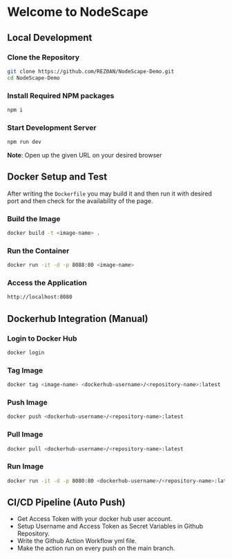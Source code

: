 # Welcome to NodeScape

## Local Development

### Clone the Repository

```bash
git clone https://github.com/REZ0AN/NodeScape-Demo.git
cd NodeScape-Demo
```

### Install Required NPM packages

```bash
npm i
```

### Start Development Server

```bash
npm run dev
```
**Note**: Open up the given URL on your desired browser

## Docker Setup and Test

After writing the `Dockerfile` you may build it and then run it with desired port and then check for the availability of the page.

### Build the Image

```bash
docker build -t <image-name> .
```

### Run the Container

```bash
docker run -it -d -p 8088:80 <image-name>
```
### Access the Application

```bash
http://localhost:8080
```
## Dockerhub Integration (Manual)

### Login to Docker Hub

```bash
docker login
```

### Tag Image

```bash
docker tag <image-name> <dockerhub-username>/<repository-name>:latest
```
### Push Image

```bash
docker push <dockerhub-username>/<repository-name>:latest
```
### Pull Image

```bash
docker pull <dockerhub-username>/<repository-name>:latest
```

### Run Image

```bash
docker run -it -d -p 8080:80 <dockerhub-username>/<repository-name>:latest
```

## CI/CD Pipeline (Auto Push)

 - Get Access Token with your docker hub user account.
 - Setup Username and Access Token as Secret Variables in Github Repository.
 - Write the Github Action Workflow yml file.
 - Make the action run on every push on the main branch.
